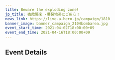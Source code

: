 ```yaml
---
title: Beware the exploding zone!
jp_title: 強敵襲来 -爆裂地帯にご用心！
news_link: https://live-a-hero.jp/campaign/1810
banner_image: banner_campaign_2104bombarea.jpg 
event_start_time: 2021-04-02T18:00:00+09
event_end_time: 2021-04-16T18:00:00+09
---
```


## Event Details
